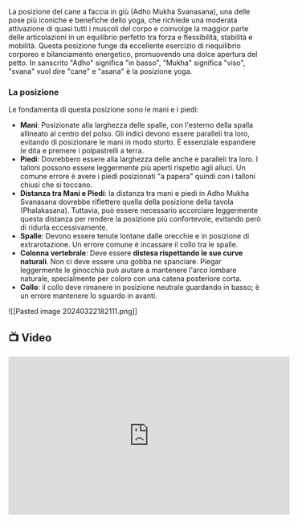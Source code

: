 La posizione del cane a faccia in giù (Adho Mukha Svanasana), una delle pose più iconiche e benefiche dello yoga, che richiede una moderata attivazione di quasi tutti i muscoli del corpo e coinvolge la maggior parte delle articolazioni in un equilibrio perfetto tra forza e flessibilità, stabilità e mobilità. Questa posizione funge da eccellente esercizio di riequilibrio corporeo e bilanciamento energetico, promuovendo una dolce apertura del petto.
In sanscrito "Adho" significa "in basso", "Mukha" significa "viso", "svana" vuol dire "cane" e "asana" è la posizione yoga.

### La posizione
Le fondamenta di questa posizione sono le mani e i piedi:
- **Mani**: Posizionate alla larghezza delle spalle, con l'esterno della spalla allineato al centro del polso. Gli indici devono essere paralleli tra loro, evitando di posizionare le mani in modo storto. È essenziale espandere le dita e premere i polpastrelli a terra.
- **Piedi**: Dovrebbero essere alla larghezza delle anche e paralleli tra loro. I talloni possono essere leggermente più aperti rispetto agli alluci. Un comune errore è avere i piedi posizionati "a papera" quindi con i talloni chiusi che si toccano.
- **Distanza tra Mani e Piedi**: la distanza tra mani e piedi in Adho Mukha Svanasana dovrebbe riflettere quella della posizione della tavola (Phalakasana). Tuttavia, può essere necessario accorciare leggermente questa distanza per rendere la posizione più confortevole, evitando però di ridurla eccessivamente.
- **Spalle**: Devono essere tenute lontane dalle orecchie e in posizione di extrarotazione. Un errore comune è incassare il collo tra le spalle.
- **Colonna vertebrale**: Deve essere **distesa rispettando le sue curve naturali**. Non ci deve essere una gobba ne spanciare. Piegar leggermente le ginocchia può aiutare a mantenere l'arco lombare naturale, specialmente per coloro con una catena posteriore corta.
- **Collo**: il collo deve rimanere in posizione neutrale guardando in basso; è un errore mantenere lo sguardo in avanti.

![[Pasted image 20240322182111.png]]

## 📺 Video
<div class="iframe-container">
  <iframe width="560" height="315" src="https://www.youtube.com/embed/0Kp_gMSvKvs" title="YouTube video player" frameborder="0" allow="accelerometer; autoplay; clipboard-write; encrypted-media; gyroscope; picture-in-picture" allowfullscreen></iframe>
</div>
